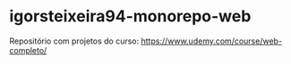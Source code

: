 # igorsteixeira94-monorepo-web
Repositório com projetos do curso: https://www.udemy.com/course/web-completo/
